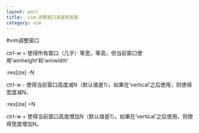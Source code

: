 ```yaml
---
layout: post
title:  vim 调整窗口高度和宽度
category: vim
---
```



#vim调整窗口


ctrl-w = 使得所有窗口（几乎）等宽，等高，但当前窗口使用‘winheight’和‘winwidth’

:res[ize] -N

ctrl-w - 使得当前窗口高度减N（默认值是1）。如果在‘vertical’之后使用，则使得宽度减N。


:res[ize] +N

ctrl-w + 使得当前窗口高度增加N（默认值是1）。如果在‘vertical’之后使用，则使得宽度增加N。


